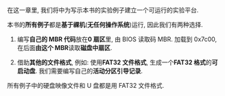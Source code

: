 在这一章里, 我们将中为写示本书的实验例子建立一个可运行的实验平台.

本书的**所有例子**都是**基于祼机**(**无任何操作系统**)运行, 因此我们有两种选择.

1) 编写**自己的 MBR 代码**放在**0 扇区**里, 由 BIOS 读取码 MBR. 加载到 0x7c00, 在后面**由这个 MBR**读取**磁盘中扇区**.

2) 借助**其他的文件格式**, 例如: 使用**FAT32 文件格式**, 生成一个**FAT32 格式**的**可启动盘**. 我们需要编写自己的**活动分区引导记录**.

所有例子中的硬盘映像文件和 U 盘都是用 FAT32 文件格式.